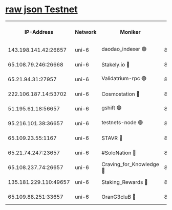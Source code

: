 [raw json Testnet](https://rpc-check.junot.stavr.tech/junot/rpc-junot-result.json)
=


<table><tr><th>IP-Address</th><th>Network</th><th>Moniker</th><th>Latest Block Height</th><th>Earliest Block Height</th><th>Catching Up</th><th>Tx Index</th><th>Voting Power</th><th>Scan Time</th></tr><tr><td>143.198.141.42:26657</td><td>uni-6</td><td>daodao_indexer 🟢</td><td>8463217</td><td>1</td><td>False</td><td>off</td><td>0</td><td>2024-03-01T11:16:18.042658361UTC</td></tr><tr><td>65.108.79.246:26668</td><td>uni-6</td><td>Stakely.io 🔴</td><td>8463214</td><td>1570872</td><td>False</td><td>on</td><td>11</td><td>2024-03-01T11:16:07.711896457UTC</td></tr><tr><td>65.21.94.31:27957</td><td>uni-6</td><td>Validatrium-rpc 🟢</td><td>8463212</td><td>2943363</td><td>False</td><td>on</td><td>0</td><td>2024-03-01T11:16:03.325503828UTC</td></tr><tr><td>222.106.187.14:53702</td><td>uni-6</td><td>Cosmostation 🔴</td><td>8463211</td><td>7473037</td><td>False</td><td>on</td><td>109003</td><td>2024-03-01T11:16:00.967503204UTC</td></tr><tr><td>51.195.61.18:56657</td><td>uni-6</td><td>gshift 🟢</td><td>8463207</td><td>7691417</td><td>False</td><td>on</td><td>0</td><td>2024-03-01T11:15:50.321848195UTC</td></tr><tr><td>95.216.101.38:36657</td><td>uni-6</td><td>testnets-node 🟢</td><td>8463214</td><td>8116304</td><td>False</td><td>on</td><td>0</td><td>2024-03-01T11:16:10.045227728UTC</td></tr><tr><td>65.109.23.55:1167</td><td>uni-6</td><td>STAVR 🔴</td><td>8463216</td><td>8207211</td><td>False</td><td>off</td><td>6054</td><td>2024-03-01T11:16:14.432155729UTC</td></tr><tr><td>65.21.74.247:23657</td><td>uni-6</td><td>#SoloNation 🔴</td><td>8463217</td><td>8237483</td><td>False</td><td>on</td><td>112</td><td>2024-03-01T11:16:17.135503667UTC</td></tr><tr><td>65.108.237.74:26657</td><td>uni-6</td><td>Craving_for_Knowledge 🔴</td><td>8463216</td><td>8388763</td><td>False</td><td>on</td><td>9004</td><td>2024-03-01T11:16:14.795025067UTC</td></tr><tr><td>135.181.229.110:49657</td><td>uni-6</td><td>Staking_Rewards 🔴</td><td>8463218</td><td>8388763</td><td>False</td><td>on</td><td>1008</td><td>2024-03-01T11:16:22.767928697UTC</td></tr><tr><td>65.109.88.251:33657</td><td>uni-6</td><td>OranG3cluB 🔴</td><td>8463218</td><td>8418953</td><td>False</td><td>on</td><td>11</td><td>2024-03-01T11:16:22.435072048UTC</td></tr></table>